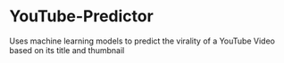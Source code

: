 # YouTube-Predictor
Uses machine learning models to predict the virality of a YouTube Video based on its title and thumbnail
